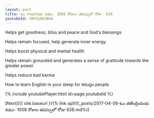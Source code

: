 ```yaml
---
layout: post
title: ఓం గాంధారయ నమః- 1008 రోజుల తపస్సులో రోజు  639
youtubeId: V6F0jRK30m4
---
```

 
 
Helps get goodness, bliss and peace and God's blessings
 
Helps remain focused, help generate inner energy 
 
Helps boost physical and mental health 
 
Helps remain grounded and generates a sense of gratitude towards the greater power 
 
Helps reduce bad karma
 
How to learn English in your sleep for telugu people
 
 
 
 


{% include youtubePlayer.html id=page.youtubeId %}
 
[Next]({{ site.baseurl }}{% link split1/_posts/2017-04-06-ఓం జితేంద్రియయ నమః- 1008 రోజుల తపస్సులో రోజు  638.md%})
 
